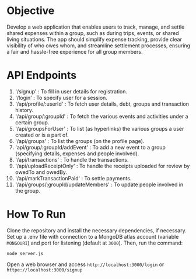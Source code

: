 # Objective

Develop a web application that enables users to track, manage, and settle shared expenses within a group, such as during trips, events, or shared living situations. The app should simplify expense tracking, provide clear visibility of who owes whom, and streamline settlement
processes, ensuring a fair and hassle-free experience for all group members.

# API Endpoints

1. '/signup' : To fill in user details for registration.
2. '/login' : To specify user for a session.
3. '/api/profile/:userId' : To fetch user details, debt, groups and transaction history.
4. '/api/group/:groupId' : To fetch the various events and activities under a certain group.
5. '/api/groupsForUser' : To list (as hyperlinks) the various groups a user created or is a part of.
6. '/api/groups' : To list the groups (on the profile page).
7. 'api/group/:groupId/addEvent' : To add a new event to a group (specifying details, expenses and people involved).
8. '/api/transactions' : To handle the transactions.
9. '/api/uploadReceiptOnly' : To handle the receipts uploaded for review by owedTo and owedBy.
10. '/api/markTransactionPaid' : To settle payments.
11. '/api/groups/:groupId/updateMembers' : To update people involved in the group.

# How To Run

Clone the repository and install the necessary dependencies, if necessary.
Set up a .env file with connection to a MongoDB atlas account (variable ``` MONGOURI ```) and port for listening (default at ``` 3000 ```).
Then, run the command:

``` node server.js  ```

Open a web browser and access  ``` http://localhost:3000/login ``` or ``` httpe://localhost:3000/signup ```
